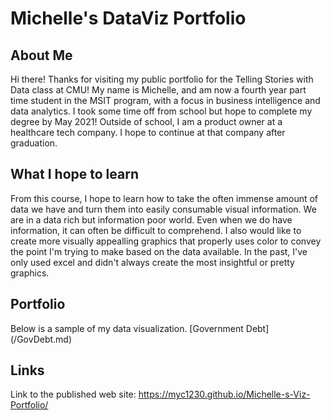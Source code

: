 # Michelle's DataViz Portfolio
## About Me
Hi there! Thanks for visiting my public portfolio for the Telling Stories with Data class at CMU! 
My name is Michelle, and am now a fourth year part time student in the MSIT program, with a focus in business intelligence and data analytics. I took some time off from school but hope to complete my degree by May 2021!
Outside of school, I am a product owner at a healthcare tech company. I hope to continue at that company after graduation. 
## What I hope to learn
From this course, I hope to learn how to take the often immense amount of data we have and turn them into easily consumable visual information. We are in a data rich but information poor world. Even when we do have information, it can often be difficult to comprehend. I also would like to create more visually appealling graphics that properly uses color to convey the point I'm trying to make based on the data available. In the past, I've only used excel and didn't always create the most insightful or pretty graphics. 
## Portfolio
Below is a sample of my data visualization. 
\[Government Debt](/GovDebt.md)
## Links
Link to the published web site: https://myc1230.github.io/Michelle-s-Viz-Portfolio/ 
